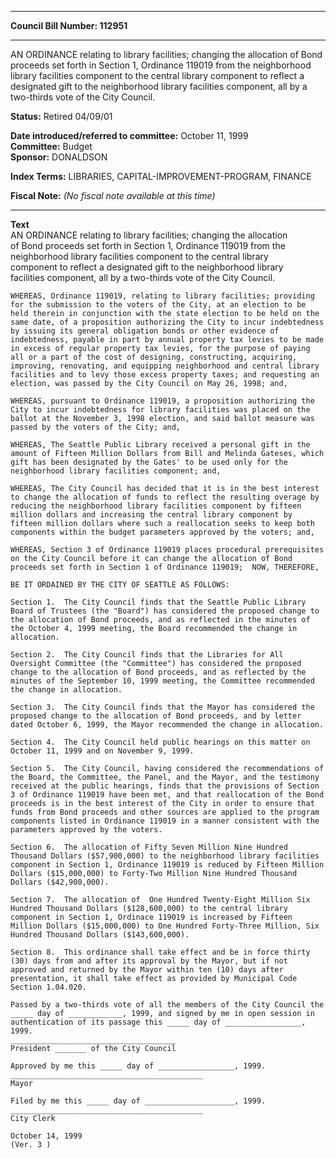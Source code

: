* * * * *  
  
**Council Bill Number: [](#h0)[](#h2)112951**  
  
* * * * *  
  
AN ORDINANCE relating to library facilities; changing the allocation of Bond proceeds set forth in Section 1, Ordinance 119019 from the neighborhood library facilities component to the central library component to reflect a designated gift to the neighborhood library facilities component, all by a two-thirds vote of the City Council.  
  
**Status:** Retired 04/09/01   
  
**Date introduced/referred to committee:** October 11, 1999   
**Committee:** Budget   
**Sponsor:** DONALDSON   
  
**Index Terms:** LIBRARIES, CAPITAL-IMPROVEMENT-PROGRAM, FINANCE  
  
**Fiscal Note:** *(No fiscal note available at this time)*  
  
* * * * *  
  
**Text**  
    AN ORDINANCE relating to library facilities; changing the allocation  
    of Bond proceeds set forth in Section 1, Ordinance 119019 from the  
    neighborhood library facilities component to the central library  
    component to reflect a designated gift to the neighborhood library  
    facilities component, all by a two-thirds vote of the City Council.  
  
    WHEREAS, Ordinance 119019, relating to library facilities; providing  
    for the submission to the voters of the City, at an election to be  
    held therein in conjunction with the state election to be held on the  
    same date, of a proposition authorizing the City to incur indebtedness  
    by issuing its general obligation bonds or other evidence of  
    indebtedness, payable in part by annual property tax levies to be made  
    in excess of regular property tax levies, for the purpose of paying  
    all or a part of the cost of designing, constructing, acquiring,  
    improving, renovating, and equipping neighborhood and central library  
    facilities and to levy those excess property taxes; and requesting an  
    election, was passed by the City Council on May 26, 1998; and,  
  
    WHEREAS, pursuant to Ordinance 119019, a proposition authorizing the  
    City to incur indebtedness for library facilities was placed on the  
    ballot at the November 3, 1998 election, and said ballot measure was  
    passed by the voters of the City; and,  
  
    WHEREAS, The Seattle Public Library received a personal gift in the  
    amount of Fifteen Million Dollars from Bill and Melinda Gateses, which  
    gift has been designated by the Gates' to be used only for the  
    neighborhood library facilities component; and,  
  
    WHEREAS, The City Council has decided that it is in the best interest  
    to change the allocation of funds to reflect the resulting overage by  
    reducing the neighborhood library facilities component by fifteen  
    million dollars and increasing the central library component by  
    fifteen million dollars where such a reallocation seeks to keep both  
    components within the budget parameters approved by the voters; and,  
  
    WHEREAS, Section 3 of Ordinance 119019 places procedural prerequisites  
    on the City Council before it can change the allocation of Bond  
    proceeds set forth in Section 1 of Ordinance 119019;  NOW, THEREFORE,  
  
    BE IT ORDAINED BY THE CITY OF SEATTLE AS FOLLOWS:  
  
    Section 1.  The City Council finds that the Seattle Public Library  
    Board of Trustees (the "Board") has considered the proposed change to  
    the allocation of Bond proceeds, and as reflected in the minutes of  
    the October 4, 1999 meeting, the Board recommended the change in  
    allocation.  
  
    Section 2.  The City Council finds that the Libraries for All  
    Oversight Committee (the "Committee") has considered the proposed  
    change to the allocation of Bond proceeds, and as reflected by the  
    minutes of the September 10, 1999 meeting, the Committee recommended  
    the change in allocation.  
  
    Section 3.  The City Council finds that the Mayor has considered the  
    proposed change to the allocation of Bond proceeds, and by letter  
    dated October 6, 1999, the Mayor recommended the change in allocation.  
  
    Section 4.  The City Council held public hearings on this matter on  
    October 11, 1999 and on November 9, 1999.  
  
    Section 5.  The City Council, having considered the recommendations of  
    the Board, the Committee, the Panel, and the Mayor, and the testimony  
    received at the public hearings, finds that the provisions of Section  
    3 of Ordinance 119019 have been met, and that reallocation of the Bond  
    proceeds is in the best interest of the City in order to ensure that  
    funds from Bond proceeds and other sources are applied to the program  
    components listed in Ordinance 119019 in a manner consistent with the  
    parameters approved by the voters.  
  
    Section 6.  The allocation of Fifty Seven Million Nine Hundred  
    Thousand Dollars ($57,900,000) to the neighborhood library facilities  
    component in Section 1, Ordinance 119019 is reduced by Fifteen Million  
    Dollars ($15,000,000) to Forty-Two Million Nine Hundred Thousand  
    Dollars ($42,900,000).  
  
    Section 7.  The allocation of  One Hundred Twenty-Eight Million Six  
    Hundred Thousand Dollars ($128,600,000) to the central library  
    component in Section 1, Ordinace 119019 is increased by Fifteen  
    Million Dollars ($15,000,000) to One Hundred Forty-Three Million, Six  
    Hundred Thousand Dollars ($143,600,000).  
  
    Section 8.  This ordinance shall take effect and be in force thirty  
    (30) days from and after its approval by the Mayor, but if not  
    approved and returned by the Mayor within ten (10) days after  
    presentation, it shall take effect as provided by Municipal Code  
    Section 1.04.020.  
  
    Passed by a two-thirds vote of all the members of the City Council the  
    _____ day of ____________, 1999, and signed by me in open session in  
    authentication of its passage this _____ day of _________________,  
    1999.  
    _____________________________________  
    President _______ of the City Council  
  
    Approved by me this _____ day of _________________, 1999.  
    ___________________________________________  
    Mayor  
  
    Filed by me this _____ day of ____________________, 1999.  
    ___________________________________________  
    City Clerk  
  
    October 14, 1999  
    (Ver. 3 )  
